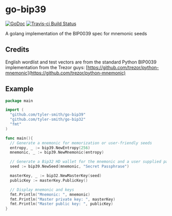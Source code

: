 # go-bip39

[![GoDoc](https://godoc.org/github.com/ipfn/go-bip39?status.svg)](https://godoc.org/github.com/ipfn/go-bip39)
[![Travis-ci Build Status](https://travis-ci.org/ipfn/go-bip39.svg?branch=master)](https://travis-ci.org/ipfn/go-bip39)

A golang implementation of the BIP0039 spec for mnemonic seeds


## Credits

English wordlist and test vectors are from the standard Python BIP0039 implementation
from the Trezor guys: [https://github.com/trezor/python-mnemonic](https://github.com/trezor/python-mnemonic)

## Example

```go
package main

import (
  "github.com/tyler-smith/go-bip39"
  "github.com/tyler-smith/go-bip32"
  "fmt"
)

func main(){
  // Generate a mnemonic for memorization or user-friendly seeds
  entropy, _ := bip39.NewEntropy(256)
  mnemonic, _ := bip39.NewMnemonic(entropy)

  // Generate a Bip32 HD wallet for the mnemonic and a user supplied password
  seed := bip39.NewSeed(mnemonic, "Secret Passphrase")

  masterKey, _ := bip32.NewMasterKey(seed)
  publicKey := masterKey.PublicKey()

  // Display mnemonic and keys
  fmt.Println("Mnemonic: ", mnemonic)
  fmt.Println("Master private key: ", masterKey)
  fmt.Println("Master public key: ", publicKey)
}
```
